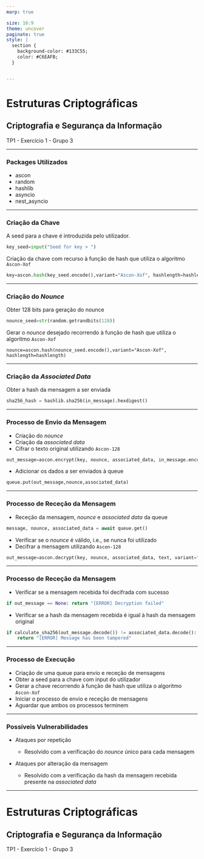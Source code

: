 ```yaml
---
marp: true

size: 16:9
theme: uncover
paginate: true
style: |
  section {
    background-color: #133C55;
    color: #C6EAFB;
  }


---
```


# Estruturas Criptográficas 
## Criptografia e Segurança da Informação

TP1 - Exercício 1 - Grupo 3

---

### Packages Utilizados

- ascon
- random
- hashlib
- asyncio
- nest_asyncio

---

### Criação da Chave

A seed para a chave é introduzida pelo utilizador.

```python
key_seed=input("Seed for key > ")
```

Criação da chave com recurso à função de hash que utiliza o algoritmo `Ascon-Xof`

```python
key=ascon.hash(key_seed.encode(),variant="Ascon-Xof", hashlength=hashlength)
```


---

### Criação do _Nounce_

Obter 128 bits para geração do nounce

```python
nounce_seed=str(random.getrandbits(128))
```

Gerar o _nounce_ desejado recorrendo à função de hash que utiliza o algoritmo `Ascon-Xof`

```
nounce=ascon.hash(nounce_seed.encode(),variant="Ascon-Xof", hashlength=hashlength)
```    

---

### Criação da _Associated Data_

Obter a hash da mensagem a ser enviada

```python
sha256_hash = hashlib.sha256(in_message).hexdigest()
```

---

### Processo de Envio da Mensagem

- Criação do _nounce_
- Criação da _associated data_
- Cifrar o texto original utilizando `Ascon-128`

```python
out_message=ascon.encrypt(key, nounce, associated_data, in_message.encode(), variant="Ascon-128")
```

- Adicionar os dados a ser enviados à queue

```python
queue.put(out_message,nounce,associated_data)
```

--- 

### Processo de Receção da Mensagem

- Receção da mensagem, _nounce_ e _associated data_ da queue

```python
message, nounce, associated_data = await queue.get()
```

- Verificar se o _nounce_ é válido, i.e., se nunca foi utilizado
- Decifrar a mensagem utilizando `Ascon-128`

```python
out_message=ascon.decrypt(key, nounce, associated_data, text, variant="Ascon-128")
```

--- 

### Processo de Receção da Mensagem

- Verificar se a mensagem recebida foi decifrada com sucesso

```python
if out_message == None: return "[ERROR] Decryption failed"
```

- Verificar se a hash da mensagem recebida é igual à hash da mensagem original

```python
if calculate_sha256(out_message.decode()) != associated_data.decode(): 
    return "[ERROR] Message has been tampered"
```

--- 

### Processo de Execução

- Criação de uma queue para envio e receção de mensagens
- Obter a seed para a chave com input do utilizador
- Gerar a chave recorrendo à função de hash que utiliza o algoritmo `Ascon-Xof`
- Iniciar o processo de envio e receção de mensagens
- Aguardar que ambos os processos terminem

--- 

### Possiveis Vulnerabilidades

- Ataques por repetição

    - Resolvido com a verificação do _nounce_ único para cada mensagem

- Ataques por alteração da mensagem

    - Resolvido com a verificação da hash da mensagem recebida presente na _associated data_


---

# Estruturas Criptográficas 
## Criptografia e Segurança da Informação

TP1 - Exercício 1 - Grupo 3